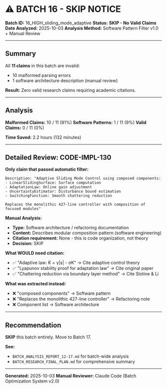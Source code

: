 # ⚠️ BATCH 16 - SKIP NOTICE

**Batch ID:** 16_HIGH_sliding_mode_adaptive
**Status:** **SKIP - No Valid Claims**
**Date Analyzed:** 2025-10-03
**Analysis Method:** Software Pattern Filter v1.0 + Manual Review

---

## Summary

All **11 claims** in this batch are invalid:
- 10 malformed parsing errors
- 1 software architecture description (manual review)

**Result:** Zero valid research claims requiring academic citations.

---

## Analysis

**Malformed Claims:** 10 / 11 (91%)
**Software Patterns:** 1 / 11 (9%)
**Valid Claims:** 0 / 11 (0%)

**Time Saved:** 2.2 hours (132 minutes)

---

## Detailed Review: CODE-IMPL-130

**Only claim that passed automatic filter:**

```
Description: "Adaptive Sliding Mode Control using composed components:
- LinearSlidingSurface: Surface computation
- AdaptationLaw: Online gain adjustment
- UncertaintyEstimator: Disturbance bound estimation
- SwitchingFunction: Smooth chattering reduction

Replaces the monolithic 427-line controller with composition of focused modules"
```

**Manual Analysis:**
- **Type:** Software architecture / refactoring documentation
- **Content:** Describes modular composition pattern (software engineering)
- **Citation requirement:** None - this is code organization, not theory
- **Decision:** SKIP

**What WOULD need citation:**
- ✅ "Adaptive law: K̇ = γ|s| - σK" → Cite adaptive control theory
- ✅ "Lyapunov stability proof for adaptation law" → Cite original paper
- ✅ "Chattering reduction via boundary layer method" → Cite Slotine & Li

**What was extracted instead:**
- ❌ "composed components" → Software pattern
- ❌ "Replaces the monolithic 427-line controller" → Refactoring note
- ❌ Component list → Software architecture

---

## Recommendation

**SKIP** this batch entirely. Move to Batch 17.

**See:**
- `BATCH_ANALYSIS_REPORT_12-17.md` for batch-wide analysis
- `BATCH_RESEARCH_FINAL_PLAN.md` for comprehensive summary

---

**Generated:** 2025-10-03
**Manual Reviewer:** Claude Code (Batch Optimization System v2.0)
